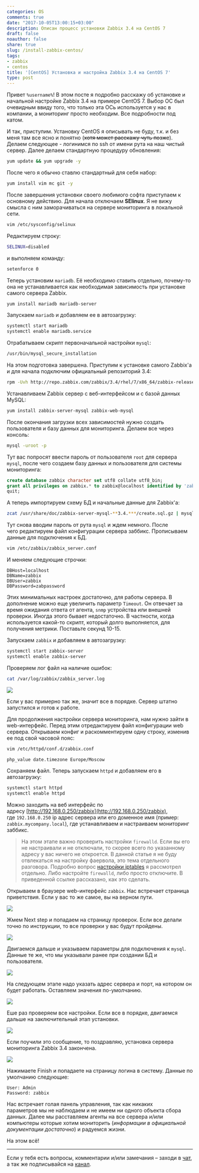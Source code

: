 ```yaml
---
categories: OS
comments: true
date: "2017-10-05T13:00:15+03:00"
description: Описан процесс установки Zabbix 3.4 на CentOS 7
draft: false
noauthor: false
share: true
slug: /install-zabbix-centos/
tags:
- zabbix
- centos
title: '[CentOS] Установка и настройка Zabbix 3.4 на CentOS 7'
type: post
---
```


Привет `%username%`! В этом посте я подробно расскажу об установке и начальной настройке Zabbix 3.4 на примере CentOS 7. Выбор ОС был очевидным ввиду того, что только эта ОСь используется у нас в компании, а мониторинг просто необходим. Все подробности под катом.

И так, приступим. Установку CentOS я описывать не буду, т.к. и без меня там все ясно и понятно (~~хотя может расскажу чуть позже~~). Делаем следующее - логинимся по ssh от имени рута на наш чистый сервер. Далее делаем стандартную процедуру обновления:

```bash
yum update && yum upgrade -y
```

После чего я обычно ставлю стандартный для себя набор:

```bash
yum install vim mc git -y
```

После завершения установки своего любимого софта приступаем к основному действию. Для начала отключаем **SElinux**. Я не вижу смысла с ним заморачиваться на сервере мониторинга в локальной сети.

```bash
vim /etc/sysconfig/selinux
```

Редактируем строку:

```bash
SELINUX=disabled
```

и выполняем команду:

```bash
setenforce 0
```

Теперь установим `mariadb`. Её необходимо ставить отдельно, почему-то она не устанавливается как необходимая зависимость при установке самого сервера Zabbix.

```bash
yum install mariadb mariadb-server
```

Запускаем `mariadb` и добавляем ее в автозагрузку:

```bash
systemctl start mariadb  
systemctl enable mariadb.service
```

Отрабатываем скрипт первоначальной настройки `mysql`:

```bash
/usr/bin/mysql_secure_installation
```

На этом подготовка завершена. Приступим к установке самого Zabbix'а и для начала подключим официальный репозиторий 3.4:

```bash
rpm -Uvh http://repo.zabbix.com/zabbix/3.4/rhel/7/x86_64/zabbix-release-3.4-1.el7.centos.noarch.rpm
```

Устанавливаем Zabbix сервер с веб-интерфейсом и с базой данных MySQL:

```bash
yum install zabbix-server-mysql zabbix-web-mysql
```

После окончания загрузки всех зависимостей нужно создать пользователя и базу данных для мониторинга. Делаем все через консоль:

```bash
mysql -uroot -p
```

Тут вас попросят ввести пароль от пользователя `root` для сервера `mysql`, после чего создаем базу данных и пользователя для системы мониторинга:

```sql
create database zabbix character set utf8 collate utf8_bin;  
grant all privileges on zabbix.* to zabbix@localhost identified by 'zabpassword';  
quit;
```

А теперь импортируем схему БД и начальные данные для Zabbix'а:

```bash
zcat /usr/share/doc/zabbix-server-mysql-**3.4.***/create.sql.gz | mysql -uroot -p  zabbix
```

Тут снова вводим пароль от рута `mysql` и ждем немного. После чего редактируем файл конфигурации сервера заббикс. Прописываем данные для подключения к БД.

```bash
vim /etc/zabbix/zabbix_server.conf
```

И меняем следующие строчки:

```text
DBHost=localhost  
DBName=zabbix  
DBUser=zabbix  
DBPassword=zabpassword
```

Этих минимальных настроек достаточно, для работы сервера. В дополнение можно еще увеличить параметр `Timeout`. Он отвечает за время ожидания ответа от агента, `snmp` устройства или внешней проверки. Иногда этого бывает недостаточно. В частности, когда используется какой-то скрипт, который долго выполняется, для получения метрики. Поставьте секунд 10-15.

Запускаем `zabbix` и добавляем в автозагрузку:

```bash
systemctl start zabbix-server  
systemctl enable zabbix-server
```

Проверяем лог файл на наличие ошибок:

```bash
cat /var/log/zabbix/zabbix_server.log
```

![](img/2017-10-05_12-08-21.png)

Если у вас примерно так же, значит все в порядке. Сервер штатно запустился и готов к работе.

Для продолжения настройки сервера мониторинга, нам нужно зайти в web-интерфейс. Перед этим отредактируем файл конфигурации web сервера. Открываем конфиг и раскомментируем одну строку, изменив ее под свой часовой пояс:

```bash
vim /etc/httpd/conf.d/zabbix.conf

php_value date.timezone Europe/Moscow
```

Сохраняем файл. Теперь запускаем `httpd` и добавляем его в автозагрузку:

```bash
systemctl start httpd  
systemctl enable httpd
```

Можно заходить на веб интерфейс по адресу [http://192.168.0.250/zabbix](http://192.168.0.250/zabbix), где `192.168.0.250` ip адрес сервера или его доменное имя (пример: `zabbix.mycompany.local`), где устанавливаем и настраиваем мониторинг заббикс.

> На этом этапе важно проверить настройки `firewalld`. Если вы его не настраивали и не отключали, то скорее всего по указанному адресу у вас ничего не откроется. В данной статье я не буду отвлекаться на настройку фаервола, это тема отдельного разговора. Подробно вопрос [настройки iptables](https://jtprog.ru/iptables-manual/) я рассмотрел отдельно. Либо настройте `firewalld`, либо просто отключите. В приведенной ссылке рассказано, как это сделать.

Открываем в браузере web-интерфейс `zabbix`. Нас встречает страница приветствия. Если у вас то же самое, вы на верном пути.

![](img/zabbix-3.4-install-03.png)

Жмем Next step и попадаем на страницу проверок. Если все делали точно по инструкции, то все проверки у вас будут пройдены.

![](img/zabbix-3.4-install-04.png)

Двигаемся дальше и указываем параметры для подключения к `mysql`. Данные те же, что мы указывали ранее при создании БД и пользователя.

![](img/zabbix-3.4-install-05.png)

На следующем этапе надо указать адрес сервера и порт, на котором он будет работать. Оставляем значения по-умолчанию.

![](img/zabbix-3.4-install-06.png)

Еше раз проверяем все настройки. Если все в порядке, двигаемся дальше на заключительный этап установки.

![](img/zabbix-3.4-install-07.png)

Если поучили это сообщение, то поздравляю, установка сервера мониторинга Zabbix 3.4 закончена.

![](img/zabbix-3.4-install-08.png)

Нажимаете Finish и попадаете на страницу логина в систему. Данные по умолчанию следующие:

```text
User: Admin
Password: zabbix
```

Нас встречает голая панель управления, так как никаких параметров мы не наблюдаем и не имеем ни одного объекта сбора данных. Далее мы расставляем агенты на все сервера и/или компьютеры которые хотим мониторить (*информации в официальной документации достаточно*) и радуемся жизни.

На этом всё!

---
Если у тебя есть вопросы, комментарии и/или замечания – заходи в [чат](https://ttttt.me/jtprogru_chat), а так же подписывайся на [канал](https://ttttt.me/jtprogru_channel).

